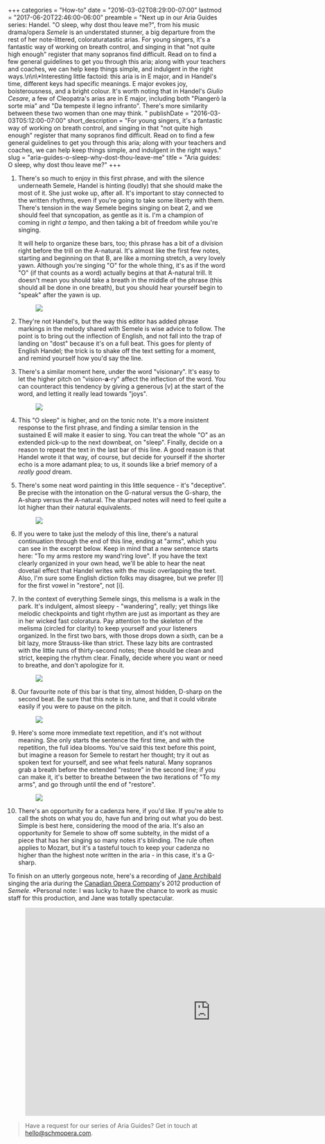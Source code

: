 +++
categories = "How-to"
date = "2016-03-02T08:29:00-07:00"
lastmod = "2017-06-20T22:46:00-06:00"
preamble = "Next up in our Aria Guides series: Handel. \"O sleep, why dost thou leave me?\", from his music drama/opera *Semele* is an understated stunner, a big departure from the rest of her note-littered, coloraturatastic arias. For young singers, it's a fantastic way of working on breath control, and singing in that \"not quite high enough\" register that many sopranos find difficult. Read on to find a few general guidelines to get you through this aria; along with your teachers and coaches, we can help keep things simple, and indulgent in the right ways.\n\n\\*Interesting little factoid: this aria is in E major, and in Handel's time, different keys had specific meanings. E major evokes joy, boisterousness, and a bright colour. It's worth noting that in Handel's *Giulio Cesare*, a few of Cleopatra's arias are in E major, including both \"Piangerò la sorte mia\" and \"Da tempeste il legno infranto\". There's more similarity between these two women than one may think. "
publishDate = "2016-03-03T05:12:00-07:00"
short_description = "For young singers, it&#039;s a fantastic way of working on breath control, and singing in that &quot;not quite high enough&quot; register that many sopranos find difficult. Read on to find a few general guidelines to get you through this aria; along with your teachers and coaches, we can help keep things simple, and indulgent in the right ways."
slug = "aria-guides-o-sleep-why-dost-thou-leave-me"
title = "Aria guides: O sleep, why dost thou leave me?"
+++

1. There's so much to enjoy in this first phrase, and with the silence underneath Semele, Handel is hinting (loudly) that she should make the most of it. She just woke up, after all. It's important to stay connected to the written rhythms, even if you're going to take some liberty with them. There's tension in the way Semele begins singing on beat 2, and we should feel that syncopation, as gentle as it is. I'm a champion of coming in right *a tempo*, and then taking a bit of freedom while you're singing. 

	It will help to organize these bars, too; this phrase has a bit of a division right before the trill on the A-natural. It's almost like the first few notes, starting and beginning on that B, are like a morning stretch, a very lovely yawn. Although you're singing "O" for the whole thing, it's as if the word "O" (if that counts as a word) actually begins at that A-natural trill. It doesn't mean you should take a breath in the middle of the phrase (this should all be done in one breath), but you should hear yourself begin to "speak" after the yawn is up.<figure data-type="image">
![](https://res.cloudinary.com/schmopera/image/upload/v1545409169/media/webhook-uploads/1456932036776/Aria-Guide---Semele---p1.jpg)
</figure>

2. They're not Handel's, but the way this editor has added phrase markings in the melody shared with Semele is wise advice to follow. The point is to bring out the inflection of English, and not fall into the trap of landing on "dost" because it's on a full beat. This goes for plenty of English Handel; the trick is to shake off the text setting for a moment, and remind yourself how you'd say the line.

3. There's a similar moment here, under the word "visionary". It's easy to let the higher pitch on "vision-**a**-ry" affect the inflection of the word. You can counteract this tendency by giving a generous [v] at the start of the word, and letting it really lead towards "joys".<figure data-type="image">
![](https://res.cloudinary.com/schmopera/image/upload/v1545409169/media/webhook-uploads/1456932095703/Aria-Guide---Semele---p1-half.jpg)
</figure>

4. This "O sleep" is higher, and on the tonic note. It's a more insistent response to the first phrase, and finding a similar tension in the sustained E will make it easier to sing. You can treat the whole "O" as an extended pick-up to the next downbeat, on "sleep". Finally, decide on a reason to repeat the text in the last bar of this line. A good reason is that Handel wrote it that way, of course, but decide for yourself if the shorter echo is a more adamant plea; to us, it sounds like a brief memory of a *really good* dream.

5. There's some neat word painting in this little sequence - it's "deceptive". Be precise with the intonation on the G-natural versus the G-sharp, the A-sharp versus the A-natural. The sharped notes will need to feel quite a lot higher than their natural equivalents.<figure data-type="image">
![](https://res.cloudinary.com/schmopera/image/upload/v1545409169/media/webhook-uploads/1456932146913/Aria-Guide---Semele---p2.jpg)
</figure>

6. If you were to take just the melody of this line, there's a natural continuation through the end of this line, ending at "arms", which you can see in the excerpt below. Keep in mind that a new sentence starts here: "To my arms restore my wand'ring love". If you have the text clearly organized in your own head, we'll be able to hear the neat dovetail effect that Handel writes with the music overlapping the text. Also, I'm sure some English diction folks may disagree, but we prefer [I] for the first vowel in "restore", not [i].

7. In the context of everything Semele sings, this melisma is a walk in the park. It's indulgent, almost sleepy - "wandering", really; yet things like melodic checkpoints and tight rhythm are just as important as they are in her wicked fast coloratura. Pay attention to the skeleton of the melisma (circled for clarity) to keep yourself and your listeners organized. In the first two bars, with those drops down a sixth, can be a bit lazy, more Strauss-like than strict. These lazy bits are contrasted with the little runs of thirty-second notes; these should be clean and strict, keeping the rhythm clear. Finally, decide where you want or need to breathe, and don't apologize for it.<figure data-type="image">
![](https://res.cloudinary.com/schmopera/image/upload/v1545409169/media/webhook-uploads/1456932218593/Aria-Guide---Semele---p3.jpg)
</figure>

8. Our favourite note of this bar is that tiny, almost hidden, D-sharp on the second beat. Be sure that this note is in tune, and that it could vibrate easily if you were to pause on the pitch.<figure data-type="image">
![](https://res.cloudinary.com/schmopera/image/upload/v1545409169/media/webhook-uploads/1456932291692/Aria-Guide---Semele-p4.jpg)
</figure>

9. Here's some more immediate text repetition, and it's not without meaning. She only starts the sentence the first time, and with the repetition, the full idea blooms. You've said this text before this point, but imagine a reason for Semele to restart her thought; try it out as spoken text for yourself, and see what feels natural. Many sopranos grab a breath before the extended "restore" in the second line; if you can make it, it's better to breathe between the two iterations of "To my arms", and go through until the end of "restore".<figure data-type="image">![](https://res.cloudinary.com/schmopera/image/upload/v1545409169/media/webhook-uploads/1456932468871/Aria-Guide---Semele---p5.jpg)
</figure>

10. There's an opportunity for a cadenza here, if you'd like. If you're able to call the shots on what you do, have fun and bring out what you do best. Simple is best here, considering the mood of the aria. It's also an opportunity for Semele to show off some subtelty, in the midst of a piece that has her singing so many notes it's blinding. The rule often applies to Mozart, but it's a tasteful touch to keep your cadenza no higher than the highest note written in the aria - in this case, it's a G-sharp.

To finish on an utterly gorgeous note, here's a recording of [Jane Archibald](/scene/people/jane-archibald/) singing the aria during the [Canadian Opera Company](/scene/companies/canadian-opera-company/)'s 2012 production of *Semele*. \*Personal note: I was lucky to have the chance to work as music staff for this production, and Jane was totally spectacular.

<figure data-type="video">
<iframe width="854" height="480" src="https://www.youtube.com/embed/1ILm0yAyh-U" frameborder="0" allowfullscreen></iframe>
</figure>

>Have a request for our series of Aria Guides? Get in touch at [hello@schmopera.com](mailto:hello@schmopera.com).

